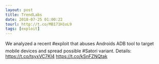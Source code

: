 ```yaml
---
layout: post
title: TrendLabs
date: 2018-07-25 01:00:22
tourl: http://t.co/MB171H1oL9
tags: [exploit]
---
```

We analyzed a recent #exploit that abuses Androids ADB tool to target mobile devices and spread possible #Satori variant. Details: https://t.co/tsyxVC7Kl4 https://t.co/kSnFZNQtak